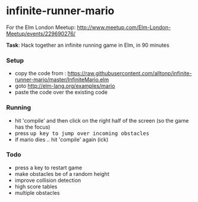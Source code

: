 # infinite-runner-mario

For the Elm London Meetup: http://www.meetup.com/Elm-London-Meetup/events/229690276/

**Task**: Hack together an infinite running game in Elm, in 90 minutes

### Setup 
* copy the code from : https://raw.githubusercontent.com/alltonp/infinite-runner-mario/master/InfiniteMario.elm
* goto http://elm-lang.org/examples/mario
* paste the code over the existing code

### Running
* hit 'compile' and then click on the right half of the screen (so the game has the focus) 
* press <kbd>up<kbd> key to jump over incoming obstacles
* if mario dies .. hit 'compile' again (ick)

### Todo
* press a key to restart game
* make obstacles be of a random height
* improve collision detection
* high score tables
* multiple obstacles
